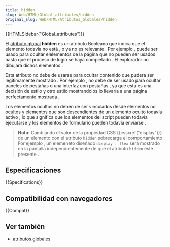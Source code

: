 ```yaml
---
title: hidden
slug: Web/HTML/Global_attributes/hidden
original_slug: Web/HTML/Atributos_Globales/hidden
---
```


{{HTMLSidebar("Global_attributes")}}

El [atributo global](/es/docs/Web/HTML/Atributos_Globales/) **hidden** es un atributo Booleano que indica que el elemento todavía no está , o ya no es relevante . Por ejemplo , puede ser usado para ocultar elelementos de la página que no pueden ser usados hasta que el proceso de login se haya completado . El explorador no dibujará dichos elementos .

Esta atributo no debe de usarse para ocultar contenido que pudera ser legítimamente mostrado . Por ejemplo , no debe de ser usado para ocultar paneles de pestañas o una interfaz con pestañas , ya que esta es una decisión de estilo y otro estilo mostrandolos lo llevaría a una página perfectamente mostrada .

Los elementos ocultos no deben de ser vinculados desde elementos no ocultos y elementos que son descendientes de un elemento oculto todavía activo ; lo que significa que los elementos del script pueden todavía ejecutarse y los elementos de formulario pueden todavía enviarse .

> **Nota:** Cambiando el valor de la propiedad CSS {{cssxref("display")}} de un elemento con el atributo `hidden` sobrecarga el comportamiento . For ejemplo , un elemeneto diseñado `display : flex` será mostrado en la pantalla independientemente de que el atributo `hidden` esté presente .

## Especificaciones

{{Specifications}}

## Compatibilidad con navegadores

{{Compat}}

## Ver también

- [atributos globales](/es/docs/Web/HTML/Atributos_Globales/)
